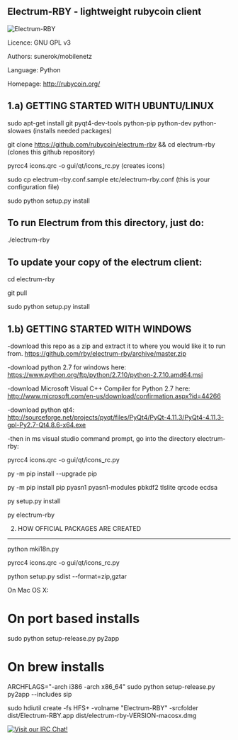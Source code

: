 Electrum-RBY - lightweight rubycoin client
------------------------------------------------
![Electrum-RBY](http://i.imgur.com/SNByetj.png)

Licence: GNU GPL v3

Authors: sunerok/mobilenetz

Language: Python

Homepage: http://rubycoin.org/


1.a) GETTING STARTED WITH UBUNTU/LINUX
------------------
sudo apt-get install git pyqt4-dev-tools python-pip python-dev python-slowaes (installs needed packages)

git clone https://github.com/rubycoin/electrum-rby && cd electrum-rby (clones this github repository)

pyrcc4 icons.qrc -o gui/qt/icons_rc.py (creates icons)

sudo cp electrum-rby.conf.sample etc/electrum-rby.conf (this is your configuration file)

sudo python setup.py install

To run Electrum from this directory, just do:
---------------------------------------------
  ./electrum-rby
  

To update your copy of the electrum client:
-------------------------------------------
cd electrum-rby

git pull

sudo python setup.py install

1.b) GETTING STARTED WITH WINDOWS
------------------

-download this repo as a zip and extract it to where you would like it to run from. 
https://github.com/rby/electrum-rby/archive/master.zip

-download python 2.7 for windows here: https://www.python.org/ftp/python/2.7.10/python-2.7.10.amd64.msi

-download Microsoft Visual C++ Compiler for Python 2.7 here: http://www.microsoft.com/en-us/download/confirmation.aspx?id=44266

-download python qt4: http://sourceforge.net/projects/pyqt/files/PyQt4/PyQt-4.11.3/PyQt4-4.11.3-gpl-Py2.7-Qt4.8.6-x64.exe

-then in ms visual studio command prompt, go into the directory electrum-rby:

pyrcc4 icons.qrc -o gui/qt/icons_rc.py

py -m pip install --upgrade pip

py -m pip install pip pyasn1 pyasn1-modules pbkdf2 tlslite qrcode ecdsa

py setup.py install

py electrum-rby



2. HOW OFFICIAL PACKAGES ARE CREATED
------------------------------------

python mki18n.py

pyrcc4 icons.qrc -o gui/qt/icons_rc.py

python setup.py sdist --format=zip,gztar

On Mac OS X:

  # On port based installs
  
  sudo python setup-release.py py2app

  # On brew installs
  
  ARCHFLAGS="-arch i386 -arch x86_64" sudo python setup-release.py py2app --includes sip

  sudo hdiutil create -fs HFS+ -volname "Electrum-RBY" -srcfolder dist/Electrum-RBY.app dist/electrum-rby-VERSION-macosx.dmg


[![Visit our IRC Chat!](https://kiwiirc.com/buttons/irc.freenode.net/rubycoin.png)](https://kiwiirc.com/client/irc.freenode.net/?nick=rby|?&theme=cli#rubycoin)
